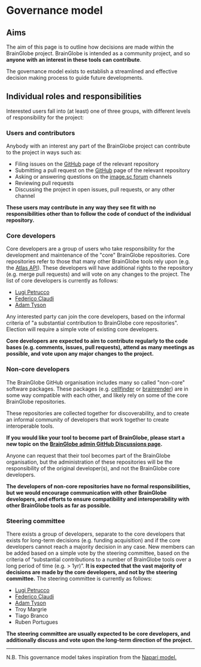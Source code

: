 # Governance model

## Aims

The aim of this page is to outline how decisions are made within the BrainGlobe project. BrainGlobe is intended as a community project, and so **anyone with an interest in these tools can contribute**.&#x20;

The governance model exists to establish a streamlined and effective decision making process to guide future developments.

## Individual roles and responsibilities

Interested users fall into (at least) one of three groups, with different levels of responsibility for the project:

### Users and contributors

Anybody with an interest any part of the BrainGlobe project can contribute to the project in ways such as:

* Filing issues on the [GitHub](https://github.com/brainglobe) page of the relevant repository
* Submitting a pull request on the [GitHub](https://github.com/brainglobe) page of the relevant repository
* Asking or answering questions on the [image.sc forum](https://forum.image.sc/tag/brainglobe) channels
* Reviewing pull requests
* Discussing the project in open issues, pull requests, or any other channel

**These users may contribute in any way they see fit with no responsibilities other than to follow the code of conduct of the individual repository.**&#x20;

### Core developers

Core developers are a group of users who take responsibility for the development and maintenance of the "core" BrainGlobe repositories. Core repositories refer to those that many other BrainGlobe tools rely upon (e.g. the [Atlas API](https://github.com/brainglobe/bg-atlasapi)). These developers will have additional rights to the repository (e.g. merge pull requests) and will vote on any changes to the project. The list of core developers is currently as follows:

* [Lugi Petrucco](https://github.com/vigji)
* [Federico Claudi](https://github.com/FedeClaudi)
* [Adam Tyson](https://github.com/adamltyson)

Any interested party can join the core developers, based on the informal criteria of "a substantial contribution to BrainGlobe core repositories". Election will require a simple vote of existing core developers.&#x20;

**Core developers are expected to aim to contribute regularly to the code bases (e.g. comments, issues, pull requests), attend as many meetings as possible, and vote upon any major changes to the project.**&#x20;

### Non-core developers

The BrainGlobe GitHub organisation includes many so called "non-core" software packages. These packages (e.g. [cellfinder](https://github.com/brainglobe/cellfinder) or [brainrender](https://github.com/brainglobe/brainrender)) are in some way compatible with each other, and likely rely on some of the core BrainGlobe repositories.&#x20;

These repositories are collected together for discoverability, and to create an informal community of developers that work together to create interoperable tools.&#x20;

**If you would like your tool to become part of BrainGlobe, please start a new topic on the** [**BrainGlobe admin GitHub Discussions page**](https://github.com/brainglobe/BrainGlobe/discussions)**.**

Anyone can request that their tool becomes part of the BrainGlobe organisation, but the administration of these repositories will be the responsibility of the original developer(s), and not the BrainGlobe core developers.&#x20;

**The developers of non-core repositories have no formal responsibilities, but we would encourage communication with other BrainGlobe developers, and efforts to ensure compatibility and interoperability with other BrainGlobe tools as far as possible.**

### Steering committee

There exists a group of developers, separate to the core developers that exists for long-term decisions (e.g. funding acquisition) and if the core developers cannot reach a majority decision in any case. New members can be added based on a simple vote by the steering committee, based on the criteria of “substantial contributions to a number of BrainGlobe tools over a long period of time (e.g. > 1yr)”. **It is expected that the vast majority of decisions are made by the core developers, and not by the steering committee.** The steering committee is currently as follows:

* [Lugi Petrucco](https://github.com/vigji)
* [Federico Claudi](https://github.com/FedeClaudi)
* [Adam Tyson](https://github.com/adamltyson)&#x20;
* Troy Margrie
* Tiago Branco
* Ruben Portugues

**The steering committee are usually expected to be core developers, and additionally discuss and vote upon the long-term direction of the project.**

****

N.B. This governance model takes inspiration from the [Napari model.](https://napari.org/docs/0.3.8/developers/GOVERNANCE.html)
